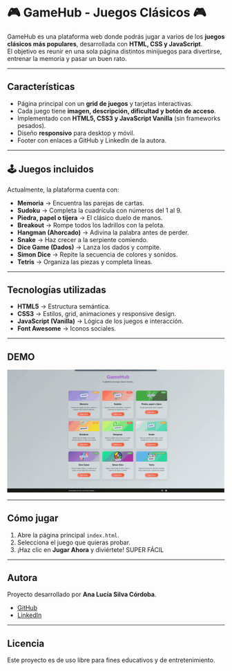 # 🎮 GameHub - Juegos Clásicos 🎮

GameHub es una plataforma web donde podrás jugar a varios de los **juegos clásicos más populares**, desarrollada con **HTML, CSS y JavaScript**.  
El objetivo es reunir en una sola página distintos minijuegos para divertirse, entrenar la memoria y pasar un buen rato.

---

## Características

- Página principal con un **grid de juegos** y tarjetas interactivas.  
- Cada juego tiene **imagen, descripción, dificultad y botón de acceso**.  
- Implementado con **HTML5, CSS3 y JavaScript Vanilla** (sin frameworks pesados).  
- Diseño **responsivo** para desktop y móvil.  
- Footer con enlaces a GitHub y LinkedIn de la autora.  

---

## 🕹️ Juegos incluidos

Actualmente, la plataforma cuenta con:

-  **Memoria** → Encuentra las parejas de cartas.  
- **Sudoku** → Completa la cuadrícula con números del 1 al 9.  
- **Piedra, papel o tijera** → El clásico duelo de manos.  
- **Breakout** → Rompe todos los ladrillos con la pelota.  
- **Hangman (Ahorcado)** → Adivina la palabra antes de perder.  
- **Snake** → Haz crecer a la serpiente comiendo.  
- **Dice Game (Dados)** → Lanza los dados y compite.  
- **Simon Dice** → Repite la secuencia de colores y sonidos.  
- **Tetris** → Organiza las piezas y completa líneas.  

---

## Tecnologías utilizadas

- **HTML5** → Estructura semántica.  
- **CSS3** → Estilos, grid, animaciones y responsive design.  
- **JavaScript (Vanilla)** → Lógica de los juegos e interacción.  
- **Font Awesome** → Iconos sociales.  

---

## DEMO

![Breve demo](images/readme.gif)


---

## Cómo jugar

1. Abre la página principal `index.html`.  
2. Selecciona el juego que quieras probar.  
3. ¡Haz clic en **Jugar Ahora** y diviértete! 
                SUPER FÁCIL

---

## Autora

Proyecto desarrollado por **Ana Lucía Silva Córdoba**.  

- [GitHub](https://github.com/alusilcof5)  
- [LinkedIn](https://linkedin.com/in/ana-lucia-silva-cordoba)  

---

## Licencia

Este proyecto es de uso libre para fines educativos y de entretenimiento.  



